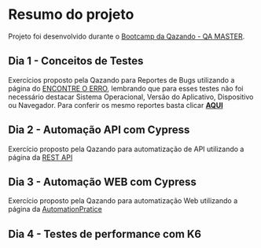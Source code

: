 
# Resumo do projeto



Projeto foi desenvolvido durante o [Bootcamp da Qazando - QA MASTER](https://drive.google.com/file/d/1W1lIvGt4Uloh7k9UtY-FOPNWgRSF5KnS/view).


## Dia 1 - Conceitos de Testes
Exercícios proposto pela Qazando para Reportes de Bugs utilizando a página do [ENCONTRE O ERRO](https://encontreoerro.qazando.com.br), lembrando que para esses testes não foi necessário destacar Sistema Operacional, Versão do Aplicativo, Dispositivo ou Navegador.
Para conferir os mesmo reportes basta clicar **[AQUI](https://docs.google.com/document/d/1K4V-EZu5eCFWwl-wPlNc9h4qjUSCXuRc8cwSXFL7fDo/edit?usp=sharing)**


## Dia 2 - Automação API com Cypress
Exercício proposto pela Qazando para automatização de API utilizando a página da [REST API](https://restful-api.dev/)


## Dia 3 - Automação WEB com Cypress
Exercício proposto pela Qazando para automatização Web utilizando a página da [AutomationPratice](https://automationpratice.com.br/)


## Dia 4 - Testes de performance com K6
